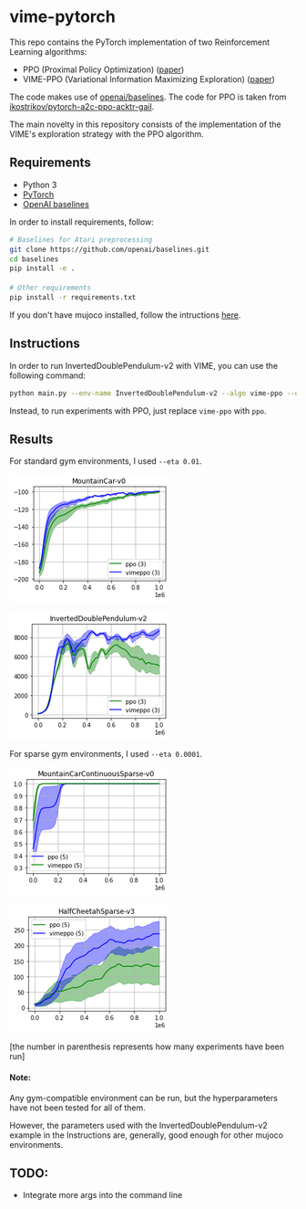 # vime-pytorch

This repo contains the PyTorch implementation of two Reinforcement Learning algorithms:

* PPO (Proximal Policy Optimization) ([paper](https://arxiv.org/abs/1707.06347))
* VIME-PPO (Variational Information Maximizing Exploration) ([paper](https://arxiv.org/abs/1605.09674))

The code makes use of [openai/baselines](https://github.com/openai/baselines).
The code for PPO is taken from [ikostrikov/pytorch-a2c-ppo-acktr-gail](https://github.com/ikostrikov/pytorch-a2c-ppo-acktr-gail/).

The main novelty in this repository consists of the implementation of the VIME's exploration strategy with the PPO algorithm.

## Requirements

* Python 3
* [PyTorch](http://pytorch.org/)
* [OpenAI baselines](https://github.com/openai/baselines)

In order to install requirements, follow:

```bash
# Baselines for Atari preprocessing
git clone https://github.com/openai/baselines.git
cd baselines
pip install -e .

# Other requirements
pip install -r requirements.txt
```

If you don't have mujoco installed, follow the intructions [here](https://github.com/openai/mujoco-py).

## Instructions

In order to run InvertedDoublePendulum-v2 with VIME, you can use the following command:

```bash
python main.py --env-name InvertedDoublePendulum-v2 --algo vime-ppo --use-gae --log-interval 1 --num-steps 2048 --num-processes 1 --lr 3e-4 --entropy-coef 0 --value-loss-coef 0.5 --ppo-epoch 10 --num-mini-batch 32 --gamma 0.99 --num-env-steps 1000000 --use-linear-lr-decay --no-cuda --log-dir /tmp/doublependulum/vimeppo/vimeppo-0 --seed 0 --use-proper-time-limits --eta 0.01
```
   
Instead, to run experiments with PPO, just replace `vime-ppo` with `ppo`.

## Results

For standard gym environments, I used `--eta 0.01`.

![MountainCar-v0](results/imgs/mountain_car.png)

![InvertedDoublePendulum-v2](results/imgs/double_pendulum.png)

For sparse gym environments, I used `--eta 0.0001`.

![MountainCar-v0](results/imgs/mountain_car_continuous_sparse.png)

![InvertedDoublePendulum-v2](results/imgs/half_cheetah_v3_sparse.png)

[the number in parenthesis represents how many experiments have been run]

#### Note:

Any gym-compatible environment can be run, but the hyperparameters have not been tested for all of them. 

However, the parameters used with the InvertedDoublePendulum-v2 example in the Instructions are, generally, good enough for other mujoco environments. 

## TODO:

* Integrate more args into the command line
